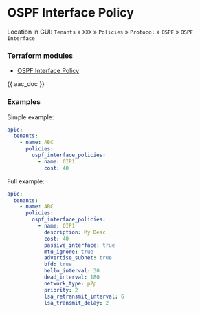 # OSPF Interface Policy

Location in GUI:
`Tenants` » `XXX` » `Policies` » `Protocol` » `OSPF` » `OSPF Interface`

### Terraform modules

* [OSPF Interface Policy](https://registry.terraform.io/modules/netascode/ospf-interface-policy/aci/latest)

{{ aac_doc }}

### Examples

Simple example:

```yaml
apic:
  tenants:
    - name: ABC
      policies:
        ospf_interface_policies:
          - name: OIP1
            cost: 40
```

Full example:

```yaml
apic:
  tenants:
    - name: ABC
      policies:
        ospf_interface_policies:
          - name: OIP1
            description: My Desc
            cost: 40
            passive_interface: true
            mtu_ignore: true
            advertise_subnet: true
            bfd: true
            hello_interval: 30
            dead_interval: 180
            network_type: p2p
            priority: 2
            lsa_retransmit_interval: 6
            lsa_transmit_delay: 2
```
